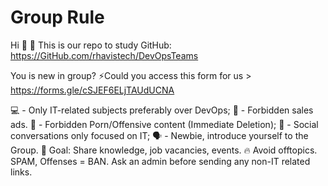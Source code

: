 # Group Rule
Hi 👋
💬 This is our repo to study GitHub: https://GitHub.com/rhavistech/DevOpsTeams

You is new in group?
⚡Could you access this form for us > https://forms.gle/cSJEF6ELjTAUdUCNA

💻 - Only IT-related subjects preferably over DevOps;
🔞 - Forbidden sales ads.
🔞 - Forbidden Porn/Offensive content (Immediate Deletion);
👥 - Social conversations only focused on IT;
🗣 - Newbie, introduce yourself to the Group.
🔎 Goal: Share knowledge, job vacancies, events.
🔥 Avoid offtopics.  SPAM, Offenses = BAN.
Ask an admin before sending any non-IT related links.

